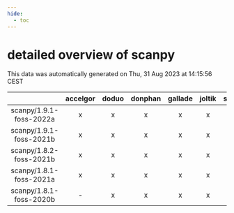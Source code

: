```yaml
---
hide:
  - toc
---
```


detailed overview of scanpy
===========================


This data was automatically generated on Thu, 31 Aug 2023 at 14:15:56 CEST  

| |accelgor|doduo|donphan|gallade|joltik|skitty|swalot|victini|
| :---: | :---: | :---: | :---: | :---: | :---: | :---: | :---: | :---: |
|scanpy/1.9.1-foss-2022a|x|x|x|x|x|x|x|x|
|scanpy/1.9.1-foss-2021b|x|x|x|x|x|x|x|x|
|scanpy/1.8.2-foss-2021b|x|x|x|x|x|x|x|x|
|scanpy/1.8.1-foss-2021a|x|x|x|x|x|x|x|x|
|scanpy/1.8.1-foss-2020b|-|x|x|x|x|x|x|x|

